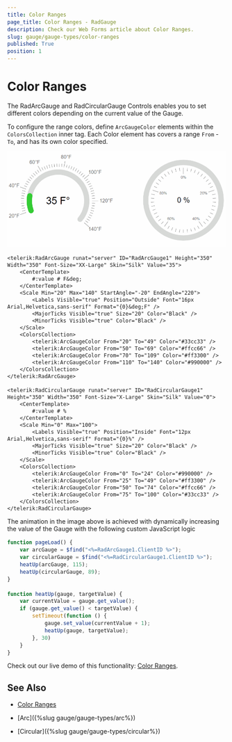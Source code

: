 ```yaml
---
title: Color Ranges
page_title: Color Ranges - RadGauge
description: Check our Web Forms article about Color Ranges.
slug: gauge/gauge-types/color-ranges
published: True
position: 1
---
```


# Color Ranges

The RadArcGauge and RadCircularGauge Controls enables you to set different colors depending on the current value of the Gauge.

To configure the range colors, define `ArcGaugeColor` elements within the `ColorsCollection` inner tag. Each Color element has covers a range `From` - `To`, and has its own color specified.

![gauge-color-ranges](../images/gauge-color-ranges.gif)


````ASP.NET
<telerik:RadArcGauge runat="server" ID="RadArcGauge1" Height="350" Width="350" Font-Size="XX-Large" Skin="Silk" Value="35">
    <CenterTemplate>
        #:value # F&deg;
    </CenterTemplate>
    <Scale Min="20" Max="140" StartAngle="-20" EndAngle="220">
        <Labels Visible="true" Position="Outside" Font="16px Arial,Helvetica,sans-serif" Format="{0}&deg;F" />
        <MajorTicks Visible="true" Size="20" Color="Black" />
        <MinorTicks Visible="true" Color="Black" />
    </Scale>
    <ColorsCollection>
        <telerik:ArcGaugeColor From="20" To="49" Color="#33cc33" />
        <telerik:ArcGaugeColor From="50" To="69" Color="#ffcc66" />
        <telerik:ArcGaugeColor From="70" To="109" Color="#ff3300" />
        <telerik:ArcGaugeColor From="110" To="140" Color="#990000" />
    </ColorsCollection>
</telerik:RadArcGauge>

<telerik:RadCircularGauge runat="server" ID="RadCircularGauge1" Height="350" Width="350" Font-Size="X-Large" Skin="Silk" Value="0">
    <CenterTemplate>
        #:value # %
    </CenterTemplate>
    <Scale Min="0" Max="100">
        <Labels Visible="true" Position="Inside" Font="12px Arial,Helvetica,sans-serif" Format="{0}%" />
        <MajorTicks Visible="true" Size="20" Color="Black" />
        <MinorTicks Visible="true" Color="Black" />
    </Scale>
    <ColorsCollection>
        <telerik:ArcGaugeColor From="0" To="24" Color="#990000" />
        <telerik:ArcGaugeColor From="25" To="49" Color="#ff3300" />
        <telerik:ArcGaugeColor From="50" To="74" Color="#ffcc66" />
        <telerik:ArcGaugeColor From="75" To="100" Color="#33cc33" />
    </ColorsCollection>
</telerik:RadCircularGauge>
````

The animation in the image above is achieved with dynamically increasing the value of the Gauge with the following custom JavaScript logic

````JavaScript
function pageLoad() {
    var arcGauge = $find("<%=RadArcGauge1.ClientID %>");
    var circularGauge = $find("<%=RadCircularGauge1.ClientID %>");
    heatUp(arcGauge, 115);
    heatUp(circularGauge, 89);
}

function heatUp(gauge, targetValue) {
    var currentValue = gauge.get_value();
    if (gauge.get_value() < targetValue) {
        setTimeout(function () {
            gauge.set_value(currentValue + 1);
            heatUp(gauge, targetValue);
        }, 30)
    }
}
````

Check out our live demo of this functionality: [Color Ranges](https://demos.telerik.com/aspnet-ajax/gauge/examples/color-ranges/defaultcs.aspx).

## See Also

 * [Color Ranges](https://demos.telerik.com/aspnet-ajax/gauge/examples/color-ranges/defaultcs.aspx)
 
 * [Arc]({%slug gauge/gauge-types/arc%})

 * [Circular]({%slug gauge/gauge-types/circular%})
